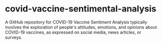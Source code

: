 # covid-vaccine-sentimental-analysis
 A GitHub repository for COVID-19 Vaccine Sentiment Analysis typically involves the exploration of people's attitudes, emotions, and opinions about COVID-19 vaccines, as expressed on social media, news articles, or surveys.
